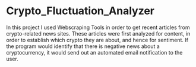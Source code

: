 # Crypto_Fluctuation_Analyzer
 
 In this project I used Webscraping Tools in order to get recent articles from
 crypto-related news sites.
 These articles were first analyzed for content, in order to establish which crypto they are about,
 and hence for sentiment.
 If the program would identify that there is negative news about a cryptocurrency, it would send
 out an automated email notification to the user.
